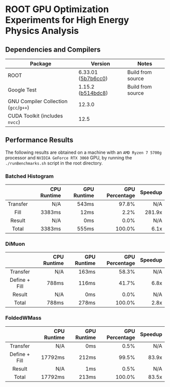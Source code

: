 # ROOT GPU Optimization Experiments for High Energy Physics Analysis


## Dependencies and Compilers
| Package                               | Version                                                                                                  | Notes             |
|---------------------------------------|----------------------------------------------------------------------------------------------------------|-------------------|
| ROOT                                  | 6.33.01 ([5b7b6cc0](https://github.com/root-project/root/tree/5b7b6cc0253a145ee59b8890b6e26d81ac7198b4)) | Build from source |
| Google Test                           | 1.15.2 ([b514bdc8](https://github.com/google/googletest/tree/b514bdc898e2951020cbdca1304b75f5950d1f59))  | Build from source |
| GNU Compiler Collection (`gcc`/`g++`) | 12.3.0                                                                                                   |                   |
| CUDA Toolkit (includes `nvcc`)        | 12.5                                                                                                     |                   |


## Performance Results
The following results are obtained on a machine with an `AMD Ryzen 7 5700g`
processor and `NVIDIA GeForce RTX 3060` GPU, by running the
`./runBenchmarks.sh` script in the root directory.

### Batched Histogram
|            | CPU Runtime | GPU Runtime | GPU Percentage | Speedup |
|:----------:|------------:|------------:|---------------:|--------:|
|  Transfer  |         N/A |       543ms |          97.8% |     N/A |
|    Fill    |      3383ms |        12ms |           2.2% |  281.9x |
|   Result   |         N/A |         0ms |           0.0% |     N/A |
|   Total    |      3383ms |       555ms |         100.0% |    6.1x |

### DiMuon
|               | CPU Runtime | GPU Runtime | GPU Percentage | Speedup |
|:-------------:|------------:|------------:|---------------:|--------:|
|   Transfer    |         N/A |       163ms |          58.3% |     N/A |
| Define + Fill |       788ms |       116ms |          41.7% |    6.8x |
|    Result     |         N/A |         0ms |           0.0% |     N/A |
|     Total     |       788ms |       278ms |         100.0% |    2.8x |

### FoldedWMass
|               | CPU Runtime | GPU Runtime | GPU Percentage | Speedup |
|:-------------:|------------:|------------:|---------------:|--------:|
|   Transfer    |         N/A |         0ms |           0.5% |     N/A |
| Define + Fill |     17792ms |       212ms |          99.5% |   83.9x |
|    Result     |         N/A |         1ms |           0.5% |     N/A |
|     Total     |     17792ms |       213ms |         100.0% |   83.5x |
